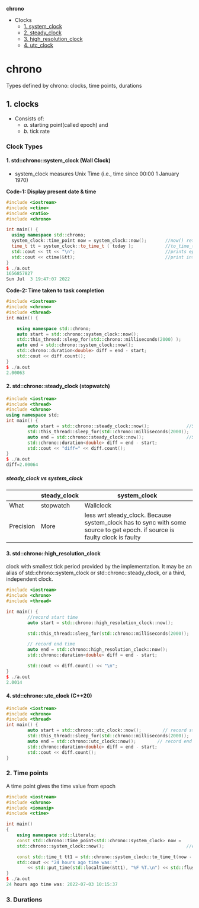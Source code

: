 **chrono**
- Clocks
  - [1. system_clock](#c1)
  - [2. steady_clock](#c2)
  - [3. high_resolution_clock](#c3)
  - [4. utc_clock](#c4)

# chrono
Types defined by chrono: clocks, time points, durations

## 1. clocks
- Consists of: 
  - _a._ starting point(called epoch) and 
  - _b._ tick rate

### Clock Types
<a name=c1></a>
#### 1. std::chrono::system_clock (Wall Clock)
- system_clock measures Unix Time (i.e., time since 00:00 1 January 1970)

**Code-1: Display present date & time**
```cpp
#include <iostream>
#include <ctime>
#include <ratio>
#include <chrono>

int main() {
  using namespace std::chrono;
  system_clock::time_point now = system_clock::now();       //now() returns time point representing current time.
  time_t tt = system_clock::to_time_t ( today );            //to_time_t() returns epoch 1970
  std::cout << tt << "\n";                                  //prints epoch since 1970
  std::cout << ctime(&tt);                                  //print into human redable form
}
$ ./a.out 
1656857827
Sun Jul  3 19:47:07 2022
```
**Code-2: Time taken to task completion**
```cpp
#include <iostream>
#include <chrono>
#include <thread>
int main() {

    using namespace std::chrono;
    auto start = std::chrono::system_clock::now();
    std::this_thread::sleep_for(std::chrono::milliseconds(2000) );
    auto end = std::chrono::system_clock::now();
    std::chrono::duration<double> diff = end - start;
    std::cout << diff.count();
}
$ ./a.out
2.00063
```

<a name=c2></a>
#### 2. std::chrono::steady_clock (stopwatch)
```cpp
#include <iostream>
#include <thread>
#include <chrono>
using namespace std;
int main() {
        auto start = std::chrono::steady_clock::now();              //Start stopwatch
        std::this_thread::sleep_for(std::chrono::milliseconds(2000));   //Run
        auto end = std::chrono::steady_clock::now();                //Stop stopwatch
        std::chrono::duration<double> diff = end - start;
        std::cout << "diff=" << diff.count();
}
$ ./a.out
diff=2.00064
```
##### steady_clock vs system_clock
||steady_clock|system_clock|
|---|---|---|
|What|stopwatch|Wallclock|
|Precision|More|less wrt steady_clock. Because system_clock has to sync with some source to get epoch. if source is faulty clock is faulty|

<a name=c3></a>
#### 3. std::chrono::high_resolution_clock
clock with smallest tick period provided by the implementation. It may be an alias of std::chrono::system_clock or std::chrono::steady_clock, or a third, independent clock.
```cpp
#include <iostream>
#include <chrono>
#include <thread>

int main() {
        //record start time
        auto start = std::chrono::high_resolution_clock::now();

        std::this_thread::sleep_for(std::chrono::milliseconds(2000));

        // record end time
        auto end = std::chrono::high_resolution_clock::now();
        std::chrono::duration<double> diff = end - start;

        std::cout << diff.count() << "\n";
}
$ ./a.out
2.0014
```

<a name=c4></a>
#### 4. std::chrono::utc_clock (C++20)
```cpp
#include <iostream>
#include <chrono>
#include <thread>
int main() {
        auto start = std::chrono::utc_clock::now();        // record start time
        std::this_thread::sleep_for(std::chrono::milliseconds(2000));        // do some work
        auto end = std::chrono::utc_clock::now();        // record end time
        std::chrono::duration<double> diff = end - start;
        std::cout << diff.count();
}
```

### 2. Time points
A time point gives the time value from epoch
```cpp
#include <iostream>
#include <chrono>
#include <iomanip>
#include <ctime>

int main()
{
    using namespace std::literals;
    const std::chrono::time_point<std::chrono::system_clock> now =
    std::chrono::system_clock::now();                               //epoch

    const std::time_t tt1 = std::chrono::system_clock::to_time_t(now - 24h);    //timepoint
    std::cout << "24 hours ago time was: "
        << std::put_time(std::localtime(&tt1), "%F %T.\n") << std::flush;
}
$ ./a.out
24 hours ago time was: 2022-07-03 10:15:37
```

### 3. Durations
